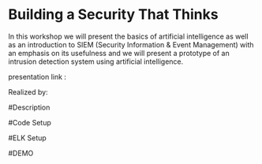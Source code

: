 # Building a Security That Thinks
In this workshop we will present the basics of artificial intelligence as well as an introduction to SIEM (Security Information & Event Management) with an emphasis on its usefulness and  we will present a prototype of an intrusion detection system using artificial intelligence.

presentation link : 

Realized by: 

#Description

#Code Setup

#ELK Setup

#DEMO